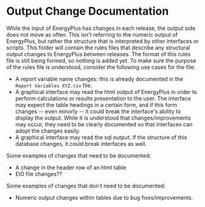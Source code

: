 Output Change Documentation
===========================

While the input of EnergyPlus has changes in each release, the output side does not move as often.  This isn't referring to the numeric output of EnergyPlus, but rather the structure that is interpreted by other interfaces or scripts.  This folder will contain the rules files that describe any structural output changes to EnergyPlus between releases.  The format of this rules file is still being formed, so nothing is added yet.  To make sure the purpose of the rules file is understood, consider the following use cases for the file:

 - A report variable name changes: this is already documented in the ```Report Variables XYZ.csv``` file.
 - A graphical interface may read the html output of EnergyPlus in order to perform calculations or results presentation to the user.  The interface may expect the table headings in a certain form, and if this form changes -- even minorly -- it could break the interface's ability to display the output.  While it is understood that changes/improvements may occur, they need to be clearly documented so that interfaces can adopt the changes easily.
 - A graphical interface may read the sql output.  If the structure of this database changes, it could break interfaces as well.  

Some examples of changes that need to be documented:

 - A change in the header row of an html table
 - EIO file changes??

Some examples of changes that don't need to be documented:

 - Numeric output changes within tables due to bug fixes/improvements.


